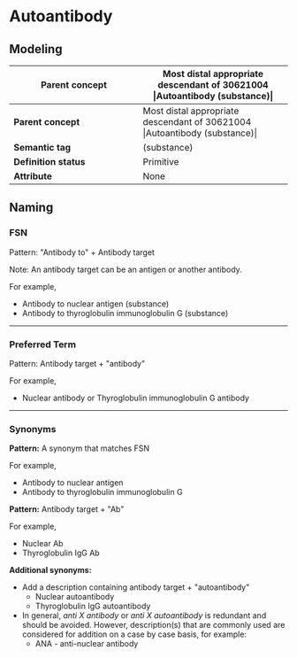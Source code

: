 # Autoantibody

## Modeling

<table data-header-hidden><thead><tr><th width="217.69140625">Parent concept</th><th>Most distal appropriate descendant of 30621004 |Autoantibody (substance)|</th></tr></thead><tbody><tr><td><strong>Parent concept</strong></td><td>Most distal appropriate descendant of 30621004 |Autoantibody (substance)|</td></tr><tr><td><strong>Semantic tag</strong></td><td>(substance)</td></tr><tr><td><strong>Definition status</strong></td><td>Primitive</td></tr><tr><td><strong>Attribute</strong></td><td>None</td></tr></tbody></table>

## Naming

### FSN

Pattern:  "Antibody to" + Antibody target

Note: An antibody target can be an antigen or another antibody.

For example,

* Antibody to nuclear antigen (substance)&#x20;
* Antibody to thyroglobulin immunoglobulin G (substance)

***

### Preferred Term

Pattern:  Antibody target + "antibody"

For example,

* Nuclear antibody or Thyroglobulin  immunoglobulin G antibody

***

### Synonyms

**Pattern:** A synonym that matches FSN

For example,

* Antibody to nuclear antigen&#x20;
* Antibody to thyroglobulin immunoglobulin G&#x20;

**Pattern:** Antibody target + "Ab" &#x20;

For example,

* Nuclear Ab&#x20;
* Thyroglobulin IgG Ab

**Additional synonyms:**

* Add a description containing antibody target + "autoantibody"
  * Nuclear autoantibody&#x20;
  * Thyroglobulin IgG autoantibody
* In general, _anti X antibody_ or _anti X autoantibody_ is redundant and should be avoided. However, description(s) that are commonly used are considered for addition on a case by case basis, for example:
  * &#x20;ANA - anti-nuclear antibody
